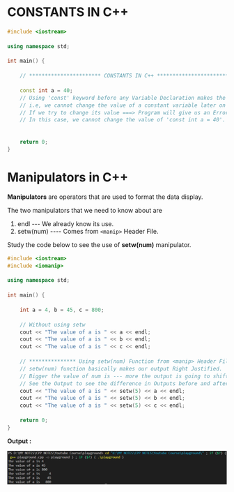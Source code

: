 # CONSTANTS IN C++

```cpp
#include <iostream>

using namespace std;

int main() {

    // *********************** CONSTANTS IN C++ *************************************

    const int a = 40;
    // Using 'const' keyword before any Variable Declaration makes the Variable CONSTANT.
    // i.e, we cannot change the value of a constant variable later on in the program.
    // If we try to change its value ===> Program will give us an Error.
    // In this case, we cannot change the value of 'const int a = 40'.

    
    return 0;
}
```

# Manipulators in C++


**Manipulators** are operators that are used to format the data display.

The two manipulators that we need to know about are

1.  endl --- We already know its use.
1.  setw(num) ---- Comes from `<manip>` Header File.

Study the code below to see the use of **setw(num)** manipulator.

```cpp
#include <iostream>
#include <iomanip>

using namespace std;

int main() {

    int a = 4, b = 45, c = 800;

    // Without using setw
    cout << "The value of a is " << a << endl;
    cout << "The value of a is " << b << endl;
    cout << "The value of a is " << c << endl;

    // *************** Using setw(num) Function from <manip> Header File ****************
    // setw(num) function basically makes our output Right Justified.
    // Bigger the value of num is --- more the output is going to shift rightwards.
    // See the Output to see the difference in Outputs before and after using setw.
    cout << "The value of a is " << setw(5) << a << endl;
    cout << "The value of a is " << setw(5) << b << endl;
    cout << "The value of a is " << setw(5) << c << endl;

    return 0;
}
```

**Output :**

![](Img_Files/chapter8/mani-output.png)